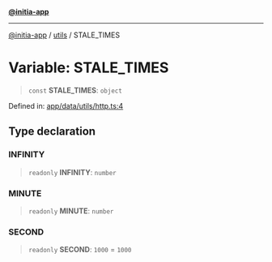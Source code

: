 [**@initia-app**](../../data.md)

***

[@initia-app](../../data.md) / [utils](../data.md) / STALE\_TIMES

# Variable: STALE\_TIMES

> `const` **STALE\_TIMES**: `object`

Defined in: [app/data/utils/http.ts:4](https://github.com/hanwong/app-v2/blob/b6cc29462bca0bededdcec342d091f91e17e428a/app/data/utils/http.ts#L4)

## Type declaration

### INFINITY

> `readonly` **INFINITY**: `number`

### MINUTE

> `readonly` **MINUTE**: `number`

### SECOND

> `readonly` **SECOND**: `1000` = `1000`
